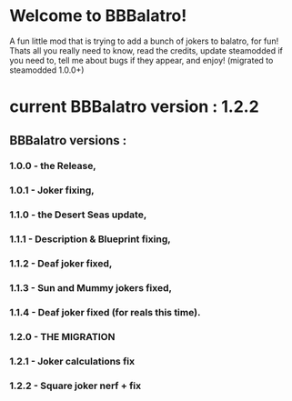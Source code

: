 # Welcome to BBBalatro!
A fun little mod that is trying to add a bunch of jokers to balatro, for fun! Thats all you really need to know, read the credits, update steamodded if you need to, tell me about bugs if they appear, and enjoy!
(migrated to steamodded 1.0.0+)

# current BBBalatro version : 1.2.2

## BBBalatro versions :
### 1.0.0 - the Release,
### 1.0.1 - Joker fixing,
### 1.1.0 - the Desert Seas update,
### 1.1.1 - Description & Blueprint fixing,
### 1.1.2 - Deaf joker fixed,
### 1.1.3 - Sun and Mummy jokers fixed,
### 1.1.4 - Deaf joker fixed (for reals this time).
### 1.2.0 - THE MIGRATION
### 1.2.1 - Joker calculations fix
### 1.2.2 - Square joker nerf + fix
